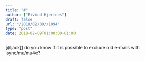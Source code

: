 ```yaml
---
title: "#"
author: ["Eivind Hjertnes"]
draft: false
url: "/2018/02/09//1094"
type: "post"
date: 2018-02-09T01:00:00+01:00
---
```


[@jack][1](https://micro.blog/jack) do you know if it is possible to
exclude old e-mails with isync/mu/mu4e?
